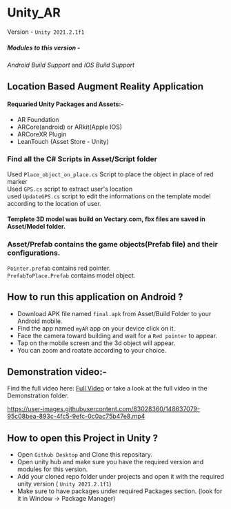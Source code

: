 # Unity_AR
Version - ```Unity 2021.2.1f1```
##### Modules to this version - 
_Android Build Support_ and _IOS Build Support_  

## Location Based Augment Reality Application 

#### Requaried Unity Packages and Assets:- 
- AR Foundation
- ARCore(android) or ARkit(Apple IOS)
- ARCoreXR Plugin
- LeanTouch (Asset Store - Unity)

### Find all the C# Scripts in Asset/Script folder
Used ```Place_object_on_place.cs``` Script to place the object in place of red marker   
Used ```GPS.cs``` script to extract user's location  
used ```UpdateGPS.cs``` script to edit the informations on the template model according to the location of user.

#### Templete 3D model was build on Vectary.com, fbx files are saved in Asset/Model folder.

### Asset/Prefab contains the game objects(Prefab file) and their configurations.
```Pointer.prefab``` contains red pointer.   
```PrefabToPlace.Prefab``` contains model object.

## How to run this application on Android ?
- Download APK file named ```final.apk``` from Asset/Build Folder to your Android mobile.
- Find the app named ```myAR``` app on your device click on it.
- Face the camera toward building and wait for a ```Red pointer``` to appear.
- Tap on the mobile screen and the 3d object will appear.
- You can zoom and roatate according to your choice.

## Demonstration video:-
Find the full video here: [Full Video](https://drive.google.com/file/d/1Z-iSzs6BN49G9G31YT4J_9UYIz5wyBoj/view) or take a look at the full video in the Demonstration folder.

https://user-images.githubusercontent.com/83028360/148637079-95c08bea-893c-4fc5-9efc-0c0ac75b47e8.mp4

## How to open this Project in Unity ?
- Open ```Github Desktop``` and Clone this repositary.
- Open unity hub and make sure you have the required version and modules for this version.
- Add your cloned repo folder under projects and open it with the required unity version ( ```Unity 2021.2.1f1```)
- Make sure to have packages under required Packages section. (look for it in Window -> Package Manager)
